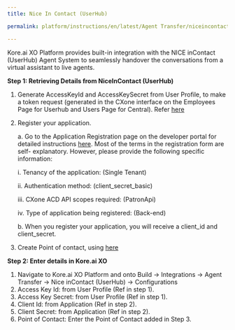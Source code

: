 ```yaml
---
title: Nice In Contact (UserHub)

permalink: platform/instructions/en/latest/Agent Transfer/niceincontactuserhub

---
```

Kore.ai XO Platform provides built-in integration with the NICE inContact (UserHub) Agent System to seamlessly handover the conversations from a virtual assistant to live agents.

<base target="_blank">
<container>

**Step 1: Retrieving Details from NiceInContact (UserHub)**

1. Generate AccessKeyId and AccessKeySecret from User Profile, to make a token request (generated in the CXone interface on the Employees Page for Userhub    and Users Page for Central). 
   Refer [here](https://help.nice-incontact.com/content/admin/security/manageaccesskeys.htm?tocpath=Admin%7CAdmin%7CRoles%20and%20Security%7C_____3) 
  
2. Register your application.
   
   a. Go to the Application Registration page on the developer portal for detailed instructions 
      [here](https://developer.niceincontact.com/Documentation/ApplicationRegistration?Length=13). Most of the terms in the registration form are self-           explanatory. However, please provide the following specific information:
   
      i.   Tenancy of the application: (Single Tenant)
   
      ii.  Authentication method: (client_secret_basic)
   
      iii. CXone ACD API scopes required: (PatronApi)
   
      iv.  Type of application being registered: (Back-end)
   
   b.  When you register your application, you will receive a client_id and client_secret.


3. Create Point of contact, using [here](https://help.nice-incontact.com/content/acd/channels/chat/setupchat.htm) 
  
</container>

<container>
 
**Step 2: Enter details in Kore.ai XO**
  
1. Navigate to Kore.ai XO Platform and onto Build → Integrations → Agent Transfer → Nice inContact (UserHub) → Configurations
2. Access Key Id: from User Profile (Ref in step 1).
3. Access Key Secret: from User Profile (Ref in step 1).
4. Client Id: from Application (Ref in step 2).
5. Client Secret: from Application (Ref in step 2).
6. Point of Contact: Enter the Point of Contact added in Step 3.

</container>


